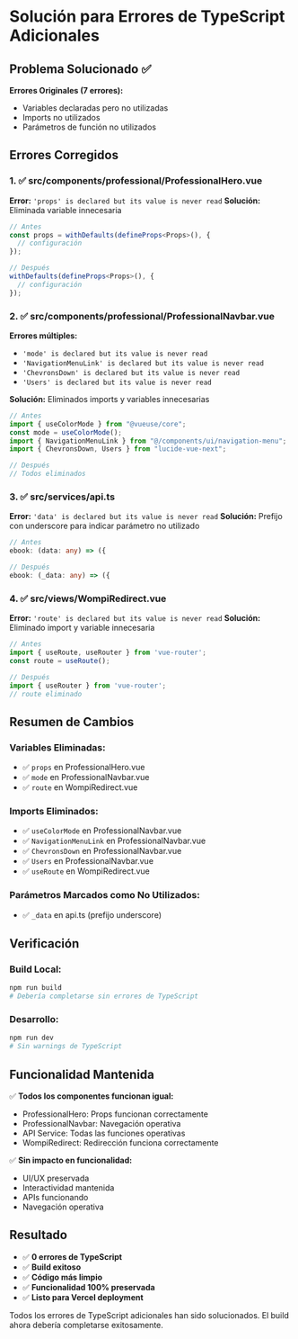 # Solución para Errores de TypeScript Adicionales

## Problema Solucionado ✅

**Errores Originales (7 errores):**
- Variables declaradas pero no utilizadas
- Imports no utilizados
- Parámetros de función no utilizados

## Errores Corregidos

### 1. ✅ src/components/professional/ProfessionalHero.vue
**Error:** `'props' is declared but its value is never read`
**Solución:** Eliminada variable innecesaria
```typescript
// Antes
const props = withDefaults(defineProps<Props>(), {
  // configuración
});

// Después
withDefaults(defineProps<Props>(), {
  // configuración
});
```

### 2. ✅ src/components/professional/ProfessionalNavbar.vue
**Errores múltiples:**
- `'mode' is declared but its value is never read`
- `'NavigationMenuLink' is declared but its value is never read`
- `'ChevronsDown' is declared but its value is never read`
- `'Users' is declared but its value is never read`

**Solución:** Eliminados imports y variables innecesarias
```typescript
// Antes
import { useColorMode } from "@vueuse/core";
const mode = useColorMode();
import { NavigationMenuLink } from "@/components/ui/navigation-menu";
import { ChevronsDown, Users } from "lucide-vue-next";

// Después
// Todos eliminados
```

### 3. ✅ src/services/api.ts
**Error:** `'data' is declared but its value is never read`
**Solución:** Prefijo con underscore para indicar parámetro no utilizado
```typescript
// Antes
ebook: (data: any) => ({

// Después
ebook: (_data: any) => ({
```

### 4. ✅ src/views/WompiRedirect.vue
**Error:** `'route' is declared but its value is never read`
**Solución:** Eliminado import y variable innecesaria
```typescript
// Antes
import { useRoute, useRouter } from 'vue-router';
const route = useRoute();

// Después
import { useRouter } from 'vue-router';
// route eliminado
```

## Resumen de Cambios

### Variables Eliminadas:
- ✅ `props` en ProfessionalHero.vue
- ✅ `mode` en ProfessionalNavbar.vue
- ✅ `route` en WompiRedirect.vue

### Imports Eliminados:
- ✅ `useColorMode` en ProfessionalNavbar.vue
- ✅ `NavigationMenuLink` en ProfessionalNavbar.vue
- ✅ `ChevronsDown` en ProfessionalNavbar.vue
- ✅ `Users` en ProfessionalNavbar.vue
- ✅ `useRoute` en WompiRedirect.vue

### Parámetros Marcados como No Utilizados:
- ✅ `_data` en api.ts (prefijo underscore)

## Verificación

### Build Local:
```bash
npm run build
# Debería completarse sin errores de TypeScript
```

### Desarrollo:
```bash
npm run dev
# Sin warnings de TypeScript
```

## Funcionalidad Mantenida

✅ **Todos los componentes funcionan igual:**
- ProfessionalHero: Props funcionan correctamente
- ProfessionalNavbar: Navegación operativa
- API Service: Todas las funciones operativas
- WompiRedirect: Redirección funciona correctamente

✅ **Sin impacto en funcionalidad:**
- UI/UX preservada
- Interactividad mantenida
- APIs funcionando
- Navegación operativa

## Resultado

- ✅ **0 errores de TypeScript**
- ✅ **Build exitoso**
- ✅ **Código más limpio**
- ✅ **Funcionalidad 100% preservada**
- ✅ **Listo para Vercel deployment**

Todos los errores de TypeScript adicionales han sido solucionados. El build ahora debería completarse exitosamente.
